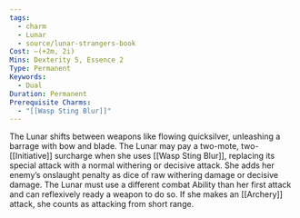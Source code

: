 ```yaml
---
tags:
  - charm
  - Lunar
  - source/lunar-strangers-book
Cost: —(+2m, 2i)
Mins: Dexterity 5, Essence 2
Type: Permanent
Keywords:
  - Dual
Duration: Permanent
Prerequisite Charms:
  - "[[Wasp Sting Blur]]"
---
```

The Lunar shifts between weapons like flowing quicksilver, unleashing a barrage with bow and blade.
The Lunar may pay a two-mote, two-[[Initiative]] surcharge when she uses [[Wasp Sting Blur]], replacing its special attack with a normal withering or decisive attack. She adds her enemy’s onslaught penalty as dice of raw withering damage or decisive damage. The Lunar must use a different combat Ability than her first attack and can reflexively ready a weapon to do so. If she makes an [[Archery]] attack, she counts as attacking from short range.